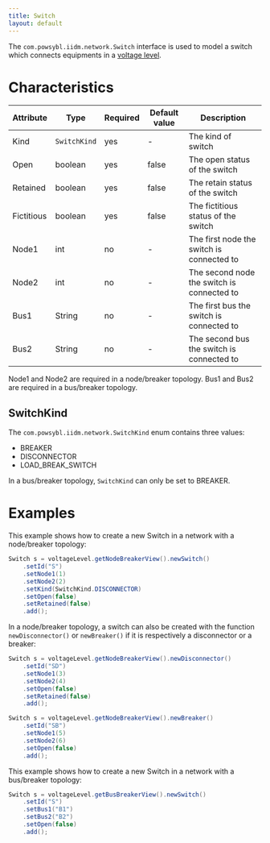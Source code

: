 ```yaml
---
title: Switch
layout: default
---
```


The `com.powsybl.iidm.network.Switch` interface is used to model a switch which connects equipments in a [voltage level](voltageLevel.md).

# Characteristics

| Attribute | Type | Required | Default value | Description |
| --------- | ---- | -------- | ------------- | ----------- |
| Kind | `SwitchKind` | yes | - | The kind of switch |
| Open | boolean | yes | false | The open status of the switch |
| Retained | boolean | yes | false | The retain status of the switch |
| Fictitious | boolean | yes | false | The fictitious status of the switch |
| Node1 | int | no | - | The first node the switch is connected to |
| Node2 | int | no | - | The second node the switch is connected to |
| Bus1 | String | no | - | The first bus the switch is connected to |
| Bus2 | String | no | - | The second bus the switch is connected to |

Node1 and Node2 are required in a node/breaker topology.
Bus1 and Bus2 are required in a bus/breaker topology.

## SwitchKind
The `com.powsybl.iidm.network.SwitchKind` enum contains three values:
- BREAKER
- DISCONNECTOR
- LOAD_BREAK_SWITCH

In a bus/breaker topology, `SwitchKind` can only be set to BREAKER.

# Examples
This example shows how to create a new Switch in a network with a node/breaker topology:
```java
Switch s = voltageLevel.getNodeBreakerView().newSwitch()
    .setId("S")
    .setNode1(1)
    .setNode2(2)
    .setKind(SwitchKind.DISCONNECTOR)
    .setOpen(false)
    .setRetained(false)
    .add();
```

In a node/breaker topology, a switch can also be created with the function `newDisconnector()` or `newBreaker()` if it is
respectively a disconnector or a breaker:
```java
Switch s = voltageLevel.getNodeBreakerView().newDisconnector()
    .setId("SD")
    .setNode1(3)
    .setNode2(4)
    .setOpen(false)
    .setRetained(false)
    .add();
```

```java
Switch s = voltageLevel.getNodeBreakerView().newBreaker()
    .setId("SB")
    .setNode1(5)
    .setNode2(6)
    .setOpen(false)
    .add();
```

This example shows how to create a new Switch in a network with a bus/breaker topology:
```java
Switch s = voltageLevel.getBusBreakerView().newSwitch()
    .setId("S")
    .setBus1("B1")
    .setBus2("B2")
    .setOpen(false)
    .add();
```
